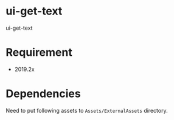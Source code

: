 # ui-get-text

ui-get-text

# Requirement

 - 2019.2x

# Dependencies

Need to put following assets to `Assets/ExternalAssets` directory.
